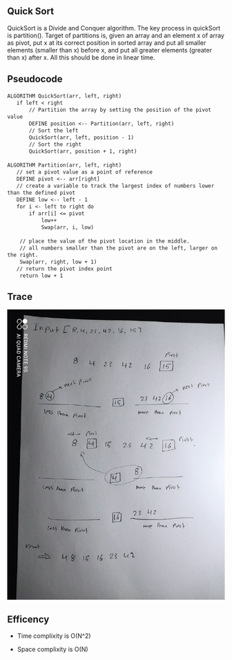 ## Quick Sort

 QuickSort is a Divide and Conquer algorithm. The key process in quickSort is partition(). Target of partitions is, given an array and an element x of array as pivot, put x at its correct position in sorted array and put all smaller elements (smaller than x) before x, and put all greater elements (greater than x) after x. All this should be done in linear time.


 ## Pseudocode

 ```
ALGORITHM QuickSort(arr, left, right)
    if left < right
        // Partition the array by setting the position of the pivot value
        DEFINE position <-- Partition(arr, left, right)
        // Sort the left
        QuickSort(arr, left, position - 1)
        // Sort the right
        QuickSort(arr, position + 1, right)

ALGORITHM Partition(arr, left, right)
    // set a pivot value as a point of reference
    DEFINE pivot <-- arr[right]
    // create a variable to track the largest index of numbers lower than the defined pivot
    DEFINE low <-- left - 1
    for i <- left to right do
        if arr[i] <= pivot
            low++
            Swap(arr, i, low)

     // place the value of the pivot location in the middle.
     // all numbers smaller than the pivot are on the left, larger on the right.
     Swap(arr, right, low + 1)
    // return the pivot index point
     return low + 1

 ```


## Trace


![](/images/quick_sort_vis.jpg)



 ## Efficency

 - Time complixity is O(N^2)

 - Space complixity is O(N)